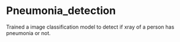 # Pneumonia_detection
 Trained a image classification model to detect if xray of a person has pneumonia or not.

